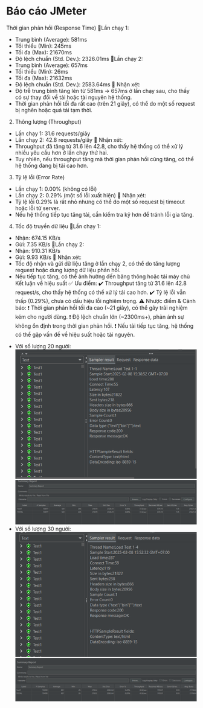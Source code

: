 # Báo cáo JMeter
Thời gian phản hồi (Response Time)
📌Lần chạy 1:
+ Trung bình (Average): 581ms
+ Tối thiểu (Min): 245ms
+ Tối đa (Max): 21670ms
+ Độ lệch chuẩn (Std. Dev.): 2326.01ms
📌Lần chạy 2:
+ Trung bình (Average): 657ms
+ Tối thiểu (Min): 26ms
+ Tối đa (Max): 21632ms
+ Độ lệch chuẩn (Std. Dev.): 2583.64ms
📌 Nhận xét:
+ Độ trễ trung bình tăng lên từ 581ms → 657ms ở lần chạy sau, cho thấy có sự thay đổi về tải hoặc tài nguyên hệ thống.
+ Thời gian phản hồi tối đa rất cao (trên 21 giây), có thể do một số request bị nghẽn hoặc quá tải tạm thời.
2. Thông lượng (Throughput)
+ Lần chạy 1: 31.6 requests/giây
+ Lần chạy 2: 42.8 requests/giây
📌 Nhận xét:
+ Throughput đã tăng từ 31.6 lên 42.8, cho thấy hệ thống có thể xử lý nhiều yêu cầu hơn ở lần chạy thứ hai.
+ Tuy nhiên, nếu throughput tăng mà thời gian phản hồi cũng tăng, có thể hệ thống đang bị tải cao hơn.
3. Tỷ lệ lỗi (Error Rate)
+ Lần chạy 1: 0.00% (không có lỗi)
+ Lần chạy 2: 0.29% (một số lỗi xuất hiện)
📌 Nhận xét:
+ Tỷ lệ lỗi 0.29% là rất nhỏ nhưng có thể do một số request bị timeout hoặc lỗi từ server.
+ Nếu hệ thống tiếp tục tăng tải, cần kiểm tra kỹ hơn để tránh lỗi gia tăng.
4. Tốc độ truyền dữ liệu
📌Lần chạy 1:
+ Nhận: 674.15 KB/s
+ Gửi: 7.35 KB/s
📌Lần chạy 2:
+ Nhận: 910.31 KB/s
+ Gửi: 9.93 KB/s
📌 Nhận xét:
+ Tốc độ nhận và gửi dữ liệu tăng ở lần chạy 2, có thể do tăng lượng request hoặc dung lượng dữ liệu phản hồi.
+ Nếu tiếp tục tăng, có thể ảnh hưởng đến băng thông hoặc tải máy chủ
Kết luận về hiệu suất
✅ Ưu điểm:
✔️ Throughput tăng từ 31.6 lên 42.8 request/s, cho thấy hệ thống có thể xử lý tải cao hơn.
✔️ Tỷ lệ lỗi vẫn thấp (0.29%), chưa có dấu hiệu lỗi nghiêm trọng.
⚠️ Nhược điểm & Cảnh báo:
❗ Thời gian phản hồi tối đa cao (~21 giây), có thể gây trải nghiệm kém cho người dùng.
❗ Độ lệch chuẩn lớn (~2300ms+), phản ánh sự không ổn định trong thời gian phản hồi.
❗ Nếu tải tiếp tục tăng, hệ thống có thể gặp vấn đề về hiệu suất hoặc tài nguyên.
- Với số lượng 20 người:
![Mô tả ảnh](https://github.com/miha6824/image/blob/main/Screenshot%202025-02-08%20154750.png)
![Mô tả ảnh](https://github.com/miha6824/image/blob/main/Screenshot%202025-02-08%20154808.png)
- Với số lượng 30 người:
![Mô tả ảnh](https://github.com/miha6824/image/blob/main/Screenshot%202025-02-08%20155257.png)
![Mô tả ảnh](https://github.com/miha6824/image/blob/main/Screenshot%202025-02-08%20155316.png)

